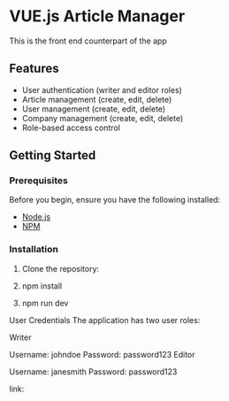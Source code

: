 # VUE.js Article Manager

This is the front end counterpart of the app

## Features

- User authentication (writer and editor roles)
- Article management (create, edit, delete)
- User management (create, edit, delete)
- Company management (create, edit, delete)
- Role-based access control

## Getting Started

### Prerequisites

Before you begin, ensure you have the following installed:

- [Node.js](https://nodejs.org/)
- [NPM](https://www.npmjs.com/)

### Installation

1. Clone the repository:

2. npm install

3. npm run dev

User Credentials
The application has two user roles:

Writer

Username: johndoe
Password: password123
Editor

Username: janesmith
Password: password123

link:
